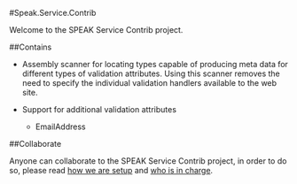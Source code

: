 #Speak.Service.Contrib

Welcome to the SPEAK Service Contrib project.

##Contains

* Assembly scanner for locating types capable of producing meta data for different types of validation attributes. Using this scanner removes the need to specify the individual validation handlers available to the web site.

* Support for additional validation attributes

  * EmailAddress


##Collaborate

Anyone can collaborate to the SPEAK Service Contrib project, in order to do so, please read [how we are setup](setup.md) and [who is in charge](who.md).

